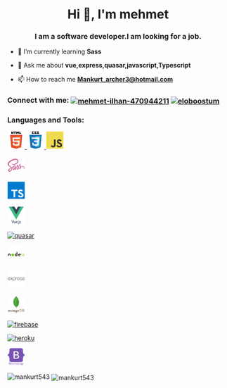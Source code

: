 <h1 align="center">Hi 👋, I'm mehmet</h1>
<h3 align="center">I am a software developer.I am looking for a job.</h3>

- 🌱 I’m currently learning **Sass**

- 💬 Ask me about **vue,express,quasar,javascript,Typescript**

- 📫 How to reach me **Mankurt_archer3@hotmail.com**

<h3 align="left">Connect with me: <a href="https://linkedin.com/in/mehmet-ilhan-470944211" target="blank"><img align="center" src="https://raw.githubusercontent.com/rahuldkjain/github-profile-readme-generator/master/src/images/icons/Social/linked-in-alt.svg" alt="mehmet-ilhan-470944211" height="30" width="40" /></a>
<a href="https://instagram.com/eloboostum" target="blank"><img align="center" src="https://raw.githubusercontent.com/rahuldkjain/github-profile-readme-generator/master/src/images/icons/Social/instagram.svg" alt="eloboostum" height="30" width="40" /></a></h3>
<h3 align="left">Languages and Tools:</h3>
<p align="left">
<!-- html -->
 <a href="https://www.w3.org/html/" target="_blank" rel="noreferrer"> <img src="https://raw.githubusercontent.com/devicons/devicon/master/icons/html5/html5-original-wordmark.svg" alt="html5" width="40" height="40" title="HTML"/> </a>
 <!-- css -->
 <a href="https://www.w3schools.com/css/" target="_blank" rel="noreferrer"> <img src="https://raw.githubusercontent.com/devicons/devicon/master/icons/css3/css3-original-wordmark.svg" title="CSS" alt="css3" width="40" height="40"/> </a> 
 <!-- javascript -->
 <a href="https://developer.mozilla.org/en-US/docs/Web/JavaScript" target="_blank" rel="noreferrer"> <img src="https://raw.githubusercontent.com/devicons/devicon/master/icons/javascript/javascript-original.svg" alt="javascript" title="Javascript" width="40" height="40"/> </a>

<!-- Sass  -->
  <a href="https://sass-lang.com" target="_blank" rel="noreferrer"> <img src="https://raw.githubusercontent.com/devicons/devicon/master/icons/sass/sass-original.svg" alt="sass" width="40" height="40"/> </a> <a href="https://www.typescriptlang.org/" target="_blank" rel="noreferrer">
<!--  Typescript -->
 <img src="https://raw.githubusercontent.com/devicons/devicon/master/icons/typescript/typescript-original.svg" alt="typescript" width="40" height="40"/> </a>
 <!-- vue -->
 <a href="https://vuejs.org/" target="_blank" rel="noreferrer"> <img src="https://raw.githubusercontent.com/devicons/devicon/master/icons/vuejs/vuejs-original-wordmark.svg" title="Vue 3" alt="vuejs" width="40" height="40"/> </a> 
<!-- quasar -->
<a href="https://quasar.dev/" target="_blank" rel="noreferrer"> <img src="https://cdn.quasar.dev/logo/svg/quasar-logo.svg" alt="quasar" title="Quasar" width="40" height="40"/> </a>
<!-- nodejs -->
<a href="https://nodejs.org" target="_blank" rel="noreferrer"> <img src="https://raw.githubusercontent.com/devicons/devicon/master/icons/nodejs/nodejs-original-wordmark.svg" title="Nodejs" alt="nodejs" width="40" height="40"/> </a> 
<!-- express -->
<a href="https://expressjs.com" target="_blank" rel="noreferrer"> <img src="https://raw.githubusercontent.com/devicons/devicon/master/icons/express/express-original-wordmark.svg" title="Express" alt="express" width="40" height="40"/> </a> 
<!-- mongodb -->
<a href="https://www.mongodb.com/" target="_blank" rel="noreferrer"> <img src="https://raw.githubusercontent.com/devicons/devicon/master/icons/mongodb/mongodb-original-wordmark.svg" title="Mongodb" alt="mongodb" width="40" height="40"/> </a>  
<!-- firebase -->
<a href="https://firebase.google.com/" target="_blank" rel="noreferrer"> <img src="https://www.vectorlogo.zone/logos/firebase/firebase-icon.svg" alt="firebase" title="Firebase" width="40" height="40"/> </a>
<!-- heroku -->
 <a href="https://heroku.com" target="_blank" rel="noreferrer"> <img src="https://www.vectorlogo.zone/logos/heroku/heroku-icon.svg" alt="heroku" title="Heroku" width="40" height="40"/> </a> 
<!-- boostrap -->
 <a href="https://getbootstrap.com" target="_blank" rel="noreferrer"> <img src="https://raw.githubusercontent.com/devicons/devicon/master/icons/bootstrap/bootstrap-plain-wordmark.svg"  title="boostrap" alt="bootstrap" width="40" height="40"/> </a>  </p>

<p><img align="left" src="https://github-readme-stats.vercel.app/api/top-langs?username=cibilex&show_icons=true&locale=en&layout=compact" alt="mankurt543" /></p>

<p>&nbsp;<img align="center" src="https://github-readme-stats.vercel.app/api?username=cibilex&show_icons=true&locale=en" alt="mankurt543" /></p>

